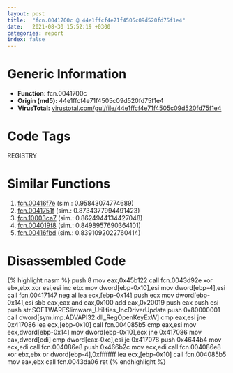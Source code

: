 ```yaml
---
layout: post
title:  "fcn.0041700c @ 44e1ffcf4e71f4505c09d520fd75f1e4"
date:   2021-08-30 15:52:19 +0300
categories: report
index: false
---
```


# Generic Information
- **Function:** fcn.0041700c
- **Origin (md5):** 44e1ffcf4e71f4505c09d520fd75f1e4
- **VirusTotal:** [virustotal.com/gui/file/44e1ffcf4e71f4505c09d520fd75f1e4][virustotal_ref]

# Code Tags
<span class="tag" id="REGISTRY">REGISTRY</span>


# Similar Functions

1. [fcn.00416f7e][similar_1_ref] (sim.: 0.95843074774689)
2. [fcn.0041751f][similar_2_ref] (sim.: 0.8734377994491423)
3. [fcn.10003ca7][similar_3_ref] (sim.: 0.8624944134427048)
4. [fcn.004019f8][similar_4_ref] (sim.: 0.8498957690364101)
5. [fcn.00416fbd][similar_5_ref] (sim.: 0.8391092022760414)


# Disassembled Code

{% highlight nasm %}
push 8
mov eax,0x45b122
call fcn.0043d92e
xor ebx,ebx
xor esi,esi
inc ebx
mov dword[ebp-0x10],esi
mov dword[ebp-4],esi
call fcn.00417147
neg al
lea ecx,[ebp-0x14]
push ecx
mov dword[ebp-0x14],esi
sbb eax,eax
and eax,0x100
add eax,0x20019
push eax
push esi
push str.SOFTWARESlimware_Utilities_IncDriverUpdate
push 0x80000001
call dword[sym.imp.ADVAPI32.dll_RegOpenKeyExW]
cmp eax,esi
jne 0x417086
lea ecx,[ebp-0x10]
call fcn.004085b5
cmp eax,esi
mov ecx,dword[ebp-0x14]
mov dword[ebp-0x10],ecx
jne 0x417086
mov eax,dword[edi]
cmp dword[eax-0xc],esi
je 0x417078
push 0x4644b4
mov ecx,edi
call fcn.004086e8
push 0x466b2c
mov ecx,edi
call fcn.004086e8
xor ebx,ebx
or dword[ebp-4],0xffffffff
lea ecx,[ebp-0x10]
call fcn.004085b5
mov eax,ebx
call fcn.0043da06
ret
{% endhighlight %}


[similar_1_ref]: /report/fcn.00416f7e@44e1ffcf4e71f4505c09d520fd75f1e4
[similar_2_ref]: /report/fcn.0041751f@44e1ffcf4e71f4505c09d520fd75f1e4
[similar_3_ref]: /report/fcn.10003ca7@090dc3a8da6aa33c667b678303e4bdd6
[similar_4_ref]: /report/fcn.004019f8@0aa2d73a5300dff2412388945614b507
[similar_5_ref]: /report/fcn.00416fbd@b49682c7791beec133296706671e7cb3
[virustotal_ref]: https://www.virustotal.com/gui/file/44e1ffcf4e71f4505c09d520fd75f1e4